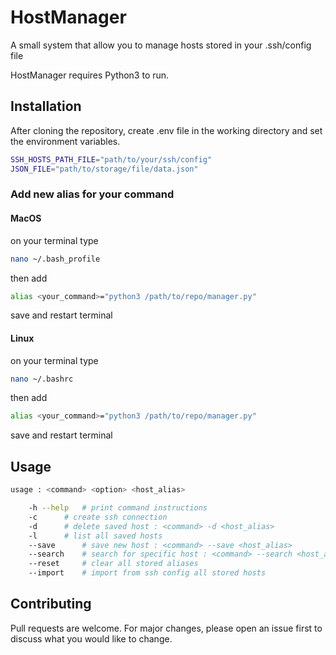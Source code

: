 # HostManager

A small system that allow you to manage hosts stored in your .ssh/config file

HostManager requires Python3 to run.

## Installation

After cloning the repository, create .env file in the working directory and set the environment variables.

```bash
SSH_HOSTS_PATH_FILE="path/to/your/ssh/config"
JSON_FILE="path/to/storage/file/data.json"
```

### Add new alias for your command

#### MacOS

on your terminal type
```bash
nano ~/.bash_profile
```
then add
```bash
alias <your_command>="python3 /path/to/repo/manager.py" 
```
save and restart terminal

#### Linux

on your terminal type
```bash
nano ~/.bashrc
```
then add
```bash
alias <your_command>="python3 /path/to/repo/manager.py" 
```
save and restart terminal


## Usage

```bash
usage : <command> <option> <host_alias>

	-h --help	# print command instructions
	-c		# create ssh connection
	-d		# delete saved host : <command> -d <host_alias>
	-l		# list all saved hosts
	--save		# save new host : <command> --save <host_alias>
	--search	# search for specific host : <command> --search <host_alias>
	--reset		# clear all stored aliases
	--import	# import from ssh config all stored hosts
```

## Contributing
Pull requests are welcome. For major changes, please open an issue first to discuss what you would like to change.
